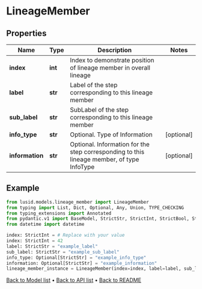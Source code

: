 # LineageMember

## Properties
Name | Type | Description | Notes
------------ | ------------- | ------------- | -------------
**index** | **int** | Index to demonstrate position of lineage member in overall lineage | 
**label** | **str** | Label of the step corresponding to this lineage member | 
**sub_label** | **str** | SubLabel of the step corresponding to this lineage member | 
**info_type** | **str** | Optional. Type of Information | [optional] 
**information** | **str** | Optional. Information for the step corresponding to this lineage member, of type InfoType | [optional] 
## Example

```python
from lusid.models.lineage_member import LineageMember
from typing import List, Dict, Optional, Any, Union, TYPE_CHECKING
from typing_extensions import Annotated
from pydantic.v1 import BaseModel, StrictStr, StrictInt, StrictBool, StrictFloat, StrictBytes, Field, validator, ValidationError, conlist, constr
from datetime import datetime

index: StrictInt = # Replace with your value
index: StrictInt = 42
label: StrictStr = "example_label"
sub_label: StrictStr = "example_sub_label"
info_type: Optional[StrictStr] = "example_info_type"
information: Optional[StrictStr] = "example_information"
lineage_member_instance = LineageMember(index=index, label=label, sub_label=sub_label, info_type=info_type, information=information)

```

[Back to Model list](../README.md#documentation-for-models) &#8226; [Back to API list](../README.md#documentation-for-api-endpoints) &#8226; [Back to README](../README.md)


